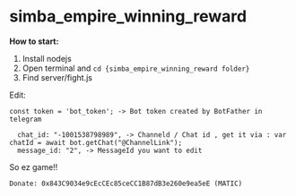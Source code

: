 # simba_empire_winning_reward

**How to start:**

1.  Install nodejs
2.  Open terminal and ```cd {simba_empire_winning_reward folder}```
3.  Find server/fight.js

Edit:

```
const token = 'bot_token'; -> Bot token created by BotFather in telegram
```

```
  chat_id: "-1001538798989", -> Channeld / Chat id , get it via : var chatId = await bot.getChat("@ChannelLink");
  message_id: "2", -> MessageId you want to edit
```

So ez game!!

```
Donate: 0x843C9034e9cEcCEc85ceCC1B87dB3e260e9ea5eE (MATIC)
```
